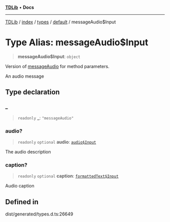 [**TDLib**](../../../../../../README.md) • **Docs**

***

[TDLib](../../../../../../modules.md) / [index](../../../../../README.md) / [types](../../../README.md) / [default](../README.md) / messageAudio$Input

# Type Alias: messageAudio$Input

> **messageAudio$Input**: `object`

Version of [messageAudio](messageAudio.md) for method parameters.

An audio message

## Type declaration

### \_

> `readonly` **\_**: `"messageAudio"`

### audio?

> `readonly` `optional` **audio**: [`audio$Input`](audio$Input.md)

The audio description

### caption?

> `readonly` `optional` **caption**: [`formattedText$Input`](formattedText$Input.md)

Audio caption

## Defined in

dist/generated/types.d.ts:26649
